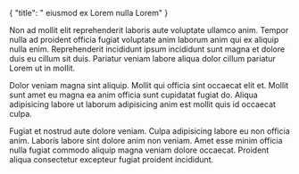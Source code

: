 {
  "title": " eiusmod ex Lorem nulla Lorem"
}

Non ad mollit elit reprehenderit laboris aute voluptate ullamco anim. Tempor nulla ad proident officia fugiat voluptate anim laborum anim qui ex aliquip nulla enim. Reprehenderit incididunt ipsum incididunt sunt magna et dolore duis eu cillum sit duis. Pariatur veniam labore aliqua dolor cillum pariatur Lorem ut in mollit.

Dolor veniam magna sint aliquip. Mollit qui officia sint occaecat elit et. Mollit sunt amet eu magna ea anim officia sunt cupidatat fugiat do. Aliqua adipisicing labore ut laborum adipisicing anim est mollit quis id occaecat culpa.

Fugiat et nostrud aute dolore veniam. Culpa adipisicing labore eu non officia anim. Laboris labore sint dolore anim non veniam. Amet esse minim officia nulla fugiat commodo aliquip magna veniam dolore occaecat. Proident aliqua consectetur excepteur fugiat proident incididunt.